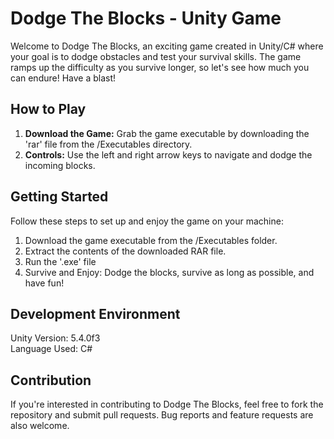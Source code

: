 
# Dodge The Blocks - Unity Game
Welcome to Dodge The Blocks, an exciting game created in Unity/C# where your goal is to dodge obstacles and test your survival skills. The game ramps up the difficulty as you survive longer, so let's see how much you can endure! Have a blast!

## How to Play
1. **Download the Game:** Grab the game executable by downloading the 'rar' file from the /Executables directory.
2. **Controls:** Use the left and right arrow keys to navigate and dodge the incoming blocks.

## Getting Started
Follow these steps to set up and enjoy the game on your machine:
1. Download the game executable from the /Executables folder.<br>
2. Extract the contents of the downloaded RAR file.<br>
3. Run the '.exe' file
4. Survive and Enjoy: Dodge the blocks, survive as long as possible, and have fun!

## Development Environment
Unity Version: 5.4.0f3<br>
Language Used: C#

## Contribution
If you're interested in contributing to Dodge The Blocks, feel free to fork the repository and submit pull requests. Bug reports and feature requests are also welcome.
